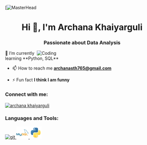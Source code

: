 [![MasterHead](https://tse3.mm.bing.net/th?id=OIP.PZp47W_mKqXubp_WHAksygHaDI&pid=Api&P=0&h=220)
<h1 align="center">Hi 👋, I'm Archana Khaiyarguli</h1>
<h3 align="center">Passionate about Data Analysis</h3>
<img align="right" alt="Coding" width="400" src="https://tse2.mm.bing.net/th?id=OIP.41h5kieCbPqHsDjCu4Q4HgHaFj&pid=Api&P=0&h=220"> 🌱 I’m currently learning **Python, SQL**

- 📫 How to reach me **archanasth765@gmail.com**

- ⚡ Fun fact **I think I am funny**

<h3 align="left">Connect with me:</h3>
<p align="left">
<a href="https://linkedin.com/in/archana khaiyarguli" target="blank"><img align="center" src="https://raw.githubusercontent.com/rahuldkjain/github-profile-readme-generator/master/src/images/icons/Social/linked-in-alt.svg" alt="archana khaiyarguli" height="30" width="40" /></a>
</p>

<h3 align="left">Languages and Tools:</h3>
<p align="left"> <a href="https://git-scm.com/" target="_blank" rel="noreferrer"> <img src="https://www.vectorlogo.zone/logos/git-scm/git-scm-icon.svg" alt="git" width="40" height="40"/> </a> <a href="https://www.mysql.com/" target="_blank" rel="noreferrer"> <img src="https://raw.githubusercontent.com/devicons/devicon/master/icons/mysql/mysql-original-wordmark.svg" alt="mysql" width="40" height="40"/> </a> <a href="https://www.python.org" target="_blank" rel="noreferrer"> <img src="https://raw.githubusercontent.com/devicons/devicon/master/icons/python/python-original.svg" alt="python" width="40" height="40"/> </a> </p>
